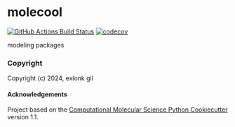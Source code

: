 molecool
==============================
[//]: # (Badges)
[![GitHub Actions Build Status](https://github.com/REPLACE_WITH_OWNER_ACCOUNT/molecool/workflows/CI/badge.svg)](https://github.com/REPLACE_WITH_OWNER_ACCOUNT/molecool/actions?query=workflow%3ACI)
[![codecov](https://codecov.io/gh/REPLACE_WITH_OWNER_ACCOUNT/molecool/branch/main/graph/badge.svg)](https://codecov.io/gh/REPLACE_WITH_OWNER_ACCOUNT/molecool/branch/main)


modeling packages

### Copyright

Copyright (c) 2024, exlonk gil


#### Acknowledgements
 
Project based on the 
[Computational Molecular Science Python Cookiecutter](https://github.com/molssi/cookiecutter-cms) version 1.1.
